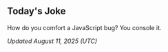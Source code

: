 ## Today's Joke
How do you comfort a JavaScript bug? You console it.

*Updated August 11, 2025 (UTC)*

